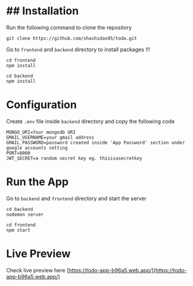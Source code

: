 # ## Installation ###

Run the following command to clone the repository

```
git clone https://github.com/shashidas95/todo.git
```

Go to `frontend` and `backend` directory to install packages !!!

```
cd frontend
npm install
```

```
cd backend
npm install
```

# Configuration

Create `.env` file inside `backend` directory and copy the following code

```
MONGO_URI=Your mongodb URI
GMAIL_USERNAME=your gmail address
GMAIL_PASSWORD=password created inside 'App Password' section under google accounts setting
PORT=8000
JWT_SECRET=a random secret key eg. thisisasecretkey
```

# Run the App

Go to `backend` and `frontend` directory and start the server

```
cd backend
nodemon server
```

```
cd frontend
npm start
```

# Live Preview

Check live preview here [https://todo-app-b96a5.web.app/](https://todo-app-b96a5.web.app/)
